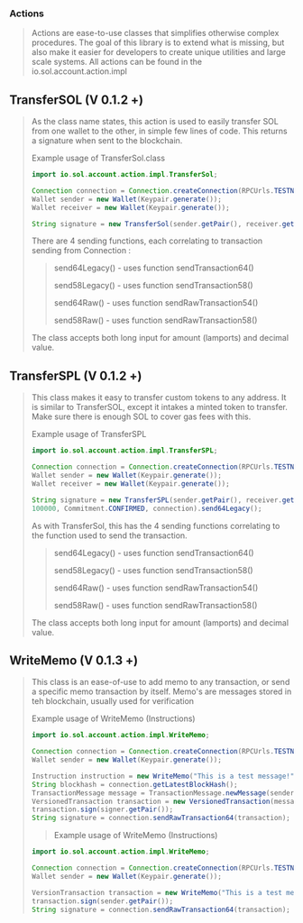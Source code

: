 ### Actions

> Actions are ease-to-use classes that simplifies otherwise complex procedures. The goal of this library is to extend what is missing, but also make it easier for developers to create unique utilities and large scale systems.
> All actions can be found in the io.sol.account.action.impl

## TransferSOL (V 0.1.2 +)

> As the class name states, this action is used to easily transfer SOL from one wallet to the other, in simple few lines of code.
> This returns a signature when sent to the blockchain.
> 
> Example usage of TransferSol.class
> 
> ```java
> import io.sol.account.action.impl.TransferSol;
> 
> Connection connection = Connection.createConnection(RPCUrls.TESTNET, Commitment.CONFIRMED);
> Wallet sender = new Wallet(Keypair.generate());
> Wallet receiver = new Wallet(Keypair.generate());
> 
> String signature = new TransferSol(sender.getPair(), receiver.getPair().getPublicKey(), 0.05, connection).send64Legacy();
>```
> 
> There are 4 sending functions, each correlating to transaction sending from Connection :
> > send64Legacy() - uses function sendTransaction64()
> >
> > send58Legacy() - uses function sendTransaction58()
> >
> > send64Raw() - uses function sendRawTransaction54()
> >
> > send58Raw() - uses function sendRawTransaction58()
> 
> The class accepts both long input for amount (lamports) and decimal value.

## TransferSPL (V 0.1.2 +)

> This class makes it easy to transfer custom tokens to any address. It is similar to TransferSOL, except it intakes a minted token to transfer.
> Make sure there is enough SOL to cover gas fees with this.
> 
> Example usage of TransferSPL
> 
> ```java
> import io.sol.account.action.impl.TransferSPL;
> 
> Connection connection = Connection.createConnection(RPCUrls.TESTNET, Commitment.CONFIRMED);
> Wallet sender = new Wallet(Keypair.generate());
> Wallet receiver = new Wallet(Keypair.generate());
> 
> String signature = new TransferSPL(sender.getPair(), receiver.getPair().getPublicKey(), "DpDuHScSNi6LQZ9hjrwS2fjfgfeoAH1jRgcXt38rDrEw",
> 100000, Commitment.CONFIRMED, connection).send64Legacy();
>```
> 
> As with TransferSol, this has the 4 sending functions correlating to the function used to send the transaction.
> > send64Legacy() - uses function sendTransaction64()
> >
> > send58Legacy() - uses function sendTransaction58()
> >
> > send64Raw() - uses function sendRawTransaction54()
> >
> > send58Raw() - uses function sendRawTransaction58()
>
> The class accepts both long input for amount (lamports) and decimal value.

## WriteMemo (V 0.1.3 +)

> This class is an ease-of-use to add memo to any transaction, or send a specific memo transaction by itself.
> Memo's are messages stored in teh blockchain, usually used for verification
> 
> Example usage of WriteMemo (Instructions)
> 
> ```java
> import io.sol.account.action.impl.WriteMemo;
> 
> Connection connection = Connection.createConnection(RPCUrls.TESTNET, Commitment.CONFIRMED);
> Wallet sender = new Wallet(Keypair.generate());
> 
> Instruction instruction = new WriteMemo("This is a test message!", sender.getPair(), connection).writeMemoInstruction();
> String blockhash = connection.getLatestBlockHash();
> TransactionMessage message = TransactionMessage.newMessage(sender.getPair().getPublicKey(), blockhash, instruction);
> VersionedTransaction transaction = new VersionedTransaction(message);
> transaction.sign(signer.getPair());
> String signature = connection.sendRawTransaction64(transaction);
> ```
> 
> > Example usage of WriteMemo (Instructions)
> ```java
> import io.sol.account.action.impl.WriteMemo;
> 
> Connection connection = Connection.createConnection(RPCUrls.TESTNET, Commitment.CONFIRMED);
> Wallet sender = new Wallet(Keypair.generate());
> 
> VersionTransaction transaction = new WriteMemo("This is a test message!", sender.getPair(), connection).writeMemoTransaction();
> transaction.sign(sender.getPair());
> String signature = connection.sendRawTransaction64(transaction);
> ```
